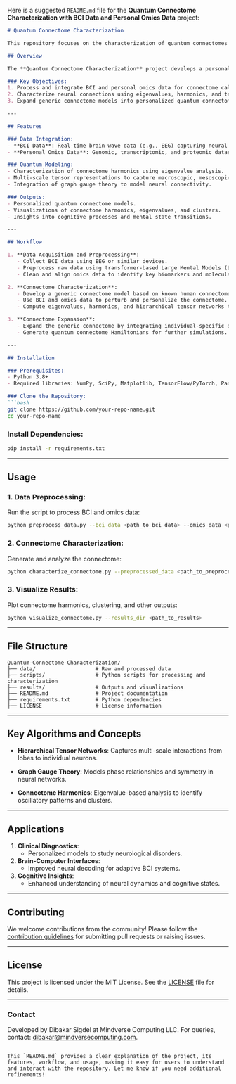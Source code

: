 Here is a suggested `README.md` file for the **Quantum Connectome Characterization with BCI Data and Personal Omics Data** project:

```markdown
# Quantum Connectome Characterization

This repository focuses on the characterization of quantum connectomes using data collected from Brain-Computer Interfaces (BCI) and Personal Omics data. The project integrates advanced computational models to simulate and analyze neural networks through the lens of quantum mechanics and graph theory.

## Overview

The **Quantum Connectome Characterization** project develops a personalized quantum model of the human connectome. By incorporating real-time BCI data and omics profiles, this framework aims to bridge quantum computational methods with neuroscience to simulate neural dynamics at an unprecedented level of detail.

### Key Objectives:
1. Process and integrate BCI and personal omics data for connectome calibration.
2. Characterize neural connections using eigenvalues, harmonics, and tensor networks.
3. Expand generic connectome models into personalized quantum connectomes.

---

## Features

### Data Integration:
- **BCI Data**: Real-time brain wave data (e.g., EEG) capturing neural synchronization and coherence.
- **Personal Omics Data**: Genomic, transcriptomic, and proteomic datasets for molecular-level personalization.

### Quantum Modeling:
- Characterization of connectome harmonics using eigenvalue analysis.
- Multi-scale tensor representations to capture macroscopic, mesoscopic, and microscopic neural interactions.
- Integration of graph gauge theory to model neural connectivity.

### Outputs:
- Personalized quantum connectome models.
- Visualizations of connectome harmonics, eigenvalues, and clusters.
- Insights into cognitive processes and mental state transitions.

---

## Workflow

1. **Data Acquisition and Preprocessing**:
   - Collect BCI data using EEG or similar devices.
   - Preprocess raw data using transformer-based Large Mental Models (LMM) and Large Omics Models (LOM).
   - Clean and align omics data to identify key biomarkers and molecular pathways.

2. **Connectome Characterization**:
   - Develop a generic connectome model based on known human connectome architectures.
   - Use BCI and omics data to perturb and personalize the connectome.
   - Compute eigenvalues, harmonics, and hierarchical tensor networks to analyze neural dynamics.

3. **Connectome Expansion**:
   - Expand the generic connectome by integrating individual-specific data.
   - Generate quantum connectome Hamiltonians for further simulations.

---

## Installation

### Prerequisites:
- Python 3.8+
- Required libraries: NumPy, SciPy, Matplotlib, TensorFlow/PyTorch, Pandas

### Clone the Repository:
```bash
git clone https://github.com/your-repo-name.git
cd your-repo-name
```

### Install Dependencies:
```bash
pip install -r requirements.txt
```

---

## Usage

### 1. Data Preprocessing:
Run the script to process BCI and omics data:
```bash
python preprocess_data.py --bci_data <path_to_bci_data> --omics_data <path_to_omics_data>
```

### 2. Connectome Characterization:
Generate and analyze the connectome:
```bash
python characterize_connectome.py --preprocessed_data <path_to_preprocessed_data>
```

### 3. Visualize Results:
Plot connectome harmonics, clustering, and other outputs:
```bash
python visualize_connectome.py --results_dir <path_to_results>
```

---

## File Structure

```
Quantum-Connectome-Characterization/
├── data/                   # Raw and processed data
├── scripts/                # Python scripts for processing and characterization
├── results/                # Outputs and visualizations
├── README.md               # Project documentation
├── requirements.txt        # Python dependencies
├── LICENSE                 # License information
```

---

## Key Algorithms and Concepts

- **Hierarchical Tensor Networks**:
  Captures multi-scale interactions from lobes to individual neurons.

- **Graph Gauge Theory**:
  Models phase relationships and symmetry in neural networks.

- **Connectome Harmonics**:
  Eigenvalue-based analysis to identify oscillatory patterns and clusters.

---

## Applications

1. **Clinical Diagnostics**:
   - Personalized models to study neurological disorders.
2. **Brain-Computer Interfaces**:
   - Improved neural decoding for adaptive BCI systems.
3. **Cognitive Insights**:
   - Enhanced understanding of neural dynamics and cognitive states.

---

## Contributing

We welcome contributions from the community! Please follow the [contribution guidelines](CONTRIBUTING.md) for submitting pull requests or raising issues.

---

## License

This project is licensed under the MIT License. See the [LICENSE](LICENSE) file for details.

---

### Contact
Developed by Dibakar Sigdel at Mindverse Computing LLC. For queries, contact: [dibakar@mindversecomputing.com](mailto:dibakar@mindversecomputing.com).
```

This `README.md` provides a clear explanation of the project, its features, workflow, and usage, making it easy for users to understand and interact with the repository. Let me know if you need additional refinements!
